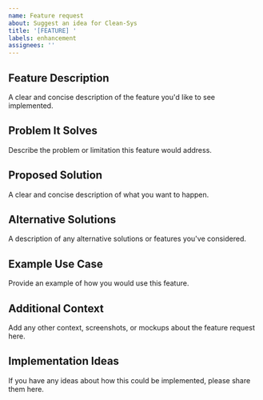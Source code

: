```yaml
---
name: Feature request
about: Suggest an idea for Clean-Sys
title: '[FEATURE] '
labels: enhancement
assignees: ''
---
```


## Feature Description
A clear and concise description of the feature you'd like to see implemented.

## Problem It Solves
Describe the problem or limitation this feature would address.

## Proposed Solution
A clear and concise description of what you want to happen.

## Alternative Solutions
A description of any alternative solutions or features you've considered.

## Example Use Case
Provide an example of how you would use this feature.

## Additional Context
Add any other context, screenshots, or mockups about the feature request here.

## Implementation Ideas
If you have any ideas about how this could be implemented, please share them here.
